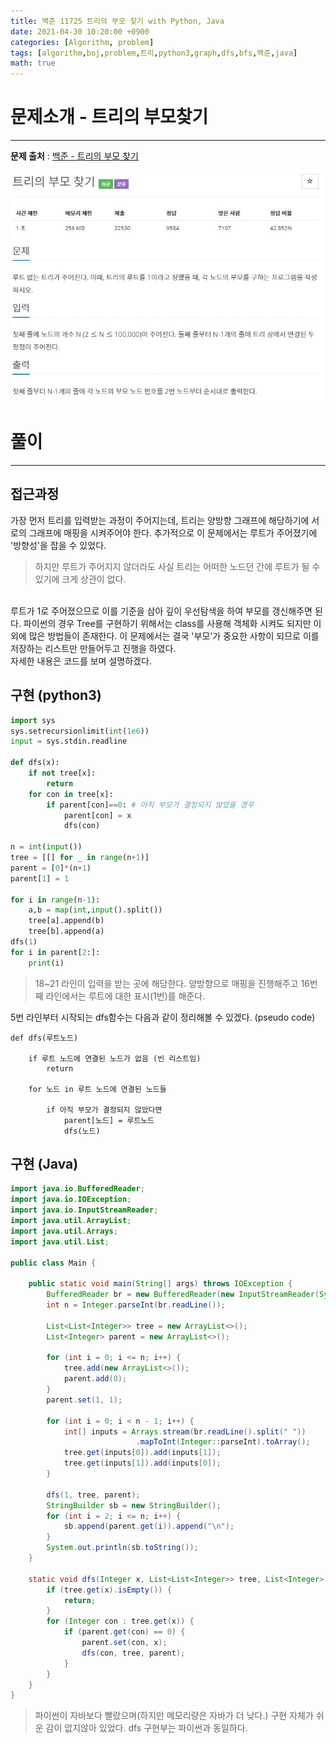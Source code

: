 ```yaml
---
title: 백준 11725 트리의 부모 찾기 with Python, Java
date: 2021-04-30 10:20:00 +0900
categories: [Algorithm, problem]
tags: [algorithm,boj,problem,트리,python3,graph,dfs,bfs,백준,java]
math: true
---
```


# 문제소개 - 트리의 부모찾기
---
__문제 출처__ : [백준 - 트리의 부모 찾기](https://www.acmicpc.net/problem/11725)

<img src="/assets/img/problems/boj11725.JPG">

# 풀이
---
## 접근과정

가장 먼저 트리를 입력받는 과정이 주어지는데, 트리는 양방향 그래프에 해당하기에 서로의 그래프에 매핑을 시켜주어야 한다. 추가적으로 이 문제에서는 루트가 주어졌기에 '방향성'을 잡을 수 있었다. 
> 하지만 루트가 주어지지 않더라도 사실 트리는 어떠한 노드던 간에 루트가 될 수 있기에 크게 상관이 없다.

<br>
루트가 1로 주어졌으므로 이를 기준을 삼아 깊이 우선탐색을 하여 부모를 갱신해주면 된다. 파이썬의 경우 Tree를 구현하기 위해서는 class를 사용해 객체화 시켜도 되지만 이외에 많은 방법들이 존재한다. 이 문제에서는 결국 '부모'가 중요한 사항이 되므로 이를 저장하는 리스트만 만들어두고 진행을 하였다.

<br>
자세한 내용은 코드를 보며 설명하겠다.

## 구현 (python3)
```python
import sys
sys.setrecursionlimit(int(1e6))
input = sys.stdin.readline

def dfs(x):
    if not tree[x]:
        return
    for con in tree[x]:
        if parent[con]==0: # 아직 부모가 결정되지 않았을 경우
            parent[con] = x
            dfs(con)

n = int(input())
tree = [[] for _ in range(n+1)]
parent = [0]*(n+1)
parent[1] = 1

for i in range(n-1):
    a,b = map(int,input().split())
    tree[a].append(b)
    tree[b].append(a)
dfs(1)
for i in parent[2:]:
    print(i)
```
> 18~21 라인이 입력을 받는 곳에 해당한다. 양방향으로 매핑을 진행해주고 16번째 라인에서는 루트에 대한 표시(1번)를 해준다.

5번 라인부터 시작되는 dfs함수는 다음과 같이 정리해볼 수 있겠다. (pseudo code)

```text
def dfs(루트노드)

    if 루트 노드에 연결된 노드가 없음 (빈 리스트임)
        return
    
    for 노드 in 루트 노드에 연결된 노드들
        
        if 아직 부모가 결정되지 않았다면
            parent[노드] = 루트노드
            dfs(노드)

```

## 구현 (Java)
```java
import java.io.BufferedReader;
import java.io.IOException;
import java.io.InputStreamReader;
import java.util.ArrayList;
import java.util.Arrays;
import java.util.List;

public class Main {

    public static void main(String[] args) throws IOException {
        BufferedReader br = new BufferedReader(new InputStreamReader(System.in));
        int n = Integer.parseInt(br.readLine());

        List<List<Integer>> tree = new ArrayList<>();
        List<Integer> parent = new ArrayList<>();

        for (int i = 0; i <= n; i++) {
            tree.add(new ArrayList<>());
            parent.add(0);
        }
        parent.set(1, 1);

        for (int i = 0; i < n - 1; i++) {
            int[] inputs = Arrays.stream(br.readLine().split(" "))
                            .mapToInt(Integer::parseInt).toArray();
            tree.get(inputs[0]).add(inputs[1]);
            tree.get(inputs[1]).add(inputs[0]);
        }

        dfs(1, tree, parent);
        StringBuilder sb = new StringBuilder();
        for (int i = 2; i <= n; i++) {
            sb.append(parent.get(i)).append("\n");
        }
        System.out.println(sb.toString());
    }

    static void dfs(Integer x, List<List<Integer>> tree, List<Integer> parent) {
        if (tree.get(x).isEmpty()) {
            return;
        }
        for (Integer con : tree.get(x)) {
            if (parent.get(con) == 0) {
                parent.set(con, x);
                dfs(con, tree, parent);
            }
        }
    }
}
```
> 파이썬이 자바보다 빨랐으며(하지만 메모리량은 자바가 더 낮다.) 구현 자체가 쉬운 감이 없지않아 있었다. dfs 구현부는 파이썬과 동일하다.